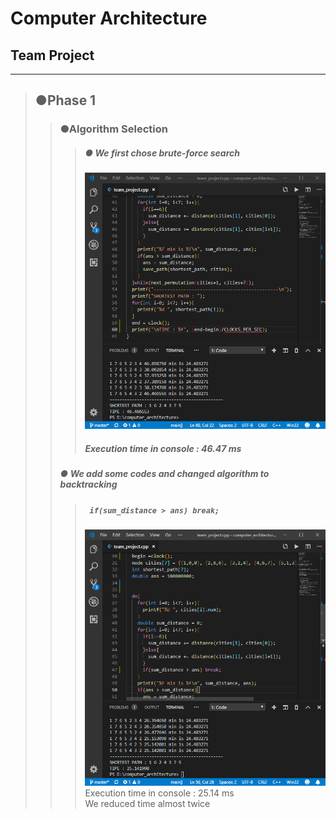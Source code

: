 # Computer Architecture
## Team Project
- - -
>## ●Phase 1
>>### ●Algorithm Selection
>>>#####  ● We first chose brute-force search 
>>>![brute_force](./image/time_brute_force.png)
>>>##### Execution time in console : 46.47 ms 
>>#####  ● We add some codes and changed algorithm to backtracking 
>>>#####  ``` if(sum_distance > ans) break;``` 
>>>![backtracking](./image/time_backtracking.png)
>>> Execution time in console : 25.14 ms  
>>> We reduced time almost twice
